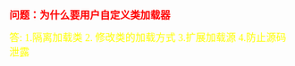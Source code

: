 <span style='color:red;background:背景颜色;font-size:18px;font-family:字体;'>**问题：为什么要用户自定义类加载器**</span>

<span style='color:yellow;background:背景颜色;font-size:18px;font-family:字体;'>答:  1.隔离加载类  2. 修改类的加载方式 3.扩展加载源  4.防止源码泄露</span>

